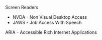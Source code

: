 Screen Readers
- NVDA - Non Visual Desktop Access
- JAWS - Job Access With Speech

ARIA - Accessible Rich Internet Applications
